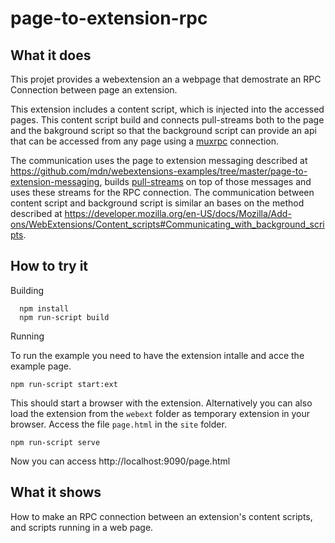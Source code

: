 # page-to-extension-rpc

## What it does

This projet provides a webextension an a webpage that demostrate an RPC Connection between
page an extension.

This extension includes a content script, which is injected into the accessed pages. This
content script build and connects pull-streams both to the page and the bakground script so that the background script can provide an api that can be accessed from any page using a [muxrpc](https://github.com/ssb-js/muxrpc) connection.

The communication uses the page to extension messaging described at https://github.com/mdn/webextensions-examples/tree/master/page-to-extension-messaging, builds [pull-streams](https://github.com/pull-stream/pull-stream) on top of those messages and uses these streams for the RPC connection. The communication between content script and background script is similar an bases on the method described at https://developer.mozilla.org/en-US/docs/Mozilla/Add-ons/WebExtensions/Content_scripts#Communicating_with_background_scripts.


## How to try it

Building
```
  npm install
  npm run-script build
```

Running

To run the example you need to have the extension intalle and acce the example page.

    npm run-script start:ext

This should start a browser with the extension. Alternatively you can also load the extension from the `webext` folder as temporary extension in your browser. Access the file `page.html` in the `site` folder.

    npm run-script serve

Now you can access http://localhost:9090/page.html


## What it shows

How to make an RPC connection between an extension's content scripts, and scripts running in a web page.
